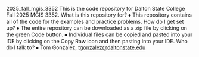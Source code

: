 2025_fall_mgis_3352
This is the code repository for Dalton State College Fall 2025 MGIS 3352.
What is this repository for?
⦁	This repository contains all of the code for the examples and practice problems.
How do I get set up?
⦁	The entire repository can be downloaded as a zip file by clicking on the green Code button.
⦁	Individual files can be copied and pasted into your IDE by clicking on the Copy Raw icon and then pasting into your IDE.
Who do I talk to?
⦁	Tom Gonzalez, tgonzalez@daltonstate.edu
